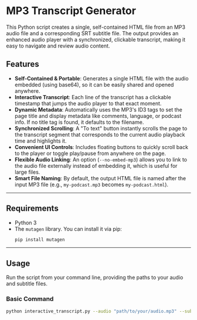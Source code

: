 # MP3 Transcript Generator

This Python script creates a single, self-contained HTML file from an MP3 audio file and a corresponding SRT subtitle file. The output provides an enhanced audio player with a synchronized, clickable transcript, making it easy to navigate and review audio content.

## Features

-   **Self-Contained & Portable**: Generates a single HTML file with the audio embedded (using base64), so it can be easily shared and opened anywhere.
-   **Interactive Transcript**: Each line of the transcript has a clickable timestamp that jumps the audio player to that exact moment.
-   **Dynamic Metadata**: Automatically uses the MP3's ID3 tags to set the page title and display metadata like comments, language, or podcast info. If no title tag is found, it defaults to the filename.
-   **Synchronized Scrolling**: A "To text" button instantly scrolls the page to the transcript segment that corresponds to the current audio playback time and highlights it.
-   **Convenient UI Controls**: Includes floating buttons to quickly scroll back to the player or toggle play/pause from anywhere on the page.
-   **Flexible Audio Linking**: An option (`--no-embed-mp3`) allows you to link to the audio file externally instead of embedding it, which is useful for large files.
-   **Smart File Naming**: By default, the output HTML file is named after the input MP3 file (e.g., `my-podcast.mp3` becomes `my-podcast.html`).

---

## Requirements

-   Python 3
-   The `mutagen` library. You can install it via pip:
    ```bash
    pip install mutagen
    ```

---

## Usage

Run the script from your command line, providing the paths to your audio and subtitle files.

### Basic Command

```bash
python interactive_transcript.py --audio "path/to/your/audio.mp3" --subtitles "path/to/your/subs.srt" [--no-embed-mp3]
